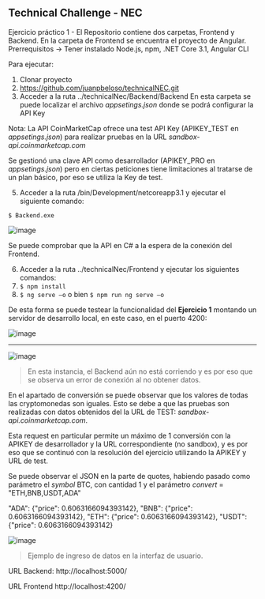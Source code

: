 Technical Challenge - NEC
-------------

Ejercicio práctico 1 - El Repositorio contiene dos carpetas, Frontend y Backend. En la carpeta de Frontend se encuentra el proyecto de Angular.
Prerrequisitos -> Tener instalado Node.js, npm, .NET Core 3.1, Angular CLI

Para ejecutar:
1. Clonar proyecto
2. https://github.com/juanpbeloso/technicalNEC.git
3. Acceder a la ruta ../technicalNec/Backend/Backend
En esta carpeta se puede localizar el archivo *appsetings.json* donde se podrá configurar la API Key

Nota: La API CoinMarketCap ofrece una test API Key (APIKEY_TEST en *appsetings.json*) para realizar pruebas en la URL *sandbox-api.coinmarketcap.com*

Se gestionó una clave API como desarrollador (APIKEY_PRO en *appsetings.json*) pero en ciertas peticiones tiene limitaciones al tratarse de un plan básico, por eso se utiliza la Key de test. 

5. Acceder a la ruta /bin/Development/netcoreapp3.1 y ejecutar el siguiente comando:

`$ Backend.exe`

![image](https://user-images.githubusercontent.com/50303942/150785577-48956f5e-cae4-4a43-bc33-4e9d8528ed74.png)

Se puede comprobar que  la API en C# a la espera de la conexión del Frontend.

6. Acceder a la ruta  ../technicalNec/Frontend y ejecutar los siguientes comandos:
7. `$ npm install`
8. `$ ng serve –o` o bien  `$ npm run ng serve –o`

De esta forma se puede testear la funcionalidad del **Ejercicio 1** montando un servidor de desarrollo local, en este caso, en el puerto 4200:


![image](https://user-images.githubusercontent.com/50303942/150781997-5c1f4b8c-f044-4bcc-bea9-c1213707a8f9.png)

-------------

![image](https://user-images.githubusercontent.com/50303942/150781922-808eda7b-a4d5-41e8-b703-d7034d17c12e.png)

> En esta instancia, el Backend aún no está corriendo y es por eso que se observa un error de conexión al no obtener datos.


En el apartado de conversión se puede observar que los valores de todas las cryptomonedas son iguales. Esto se debe a que las pruebas son realizadas con datos obtenidos del la URL de TEST: *sandbox-api.coinmarketcap.com*. 

Esta request en particular permite un máximo de 1 conversión con la APIKEY de desarrollador y la URL correspondiente (no sandbox), y es por eso que se continuó con la resolución del ejercicio utilizando la APIKEY y URL de test. 

Se puede observar el JSON en la parte de quotes, habiendo pasado como parámetro el *symbol* BTC, con cantidad 1 y el parámetro *convert* = "ETH,BNB,USDT,ADA"

"ADA": {"price": 0.6063166094393142},
"BNB": {"price": 0.6063166094393142},
"ETH": {"price": 0.6063166094393142},
"USDT": {"price": 0.6063166094393142}


![image](https://user-images.githubusercontent.com/50303942/150793156-7a99128b-4dcc-4af4-a876-18b409a8ec65.png)

> Ejemplo de ingreso de datos en la interfaz de usuario.
> 


URL Backend: http://localhost:5000/

URL Frontend http://localhost:4200/

